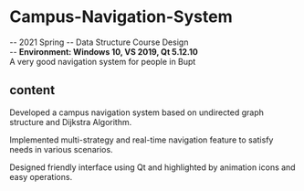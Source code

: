 # Campus-Navigation-System 
-- 2021 Spring -- Data Structure Course Design  
-- **Environment: Windows 10, VS 2019, Qt 5.12.10**  
A very good navigation system for people in Bupt   



## content
Developed a campus navigation system based on undirected graph structure and Dijkstra Algorithm.

Implemented multi-strategy and real-time navigation feature to satisfy needs in various scenarios.

Designed friendly interface using Qt and highlighted by  animation icons and easy operations.

